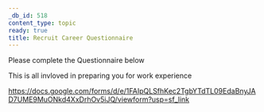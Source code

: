 ```yaml
---
_db_id: 518
content_type: topic
ready: true
title: Recruit Career Questionnaire
---
```


Please complete the Questionnaire below

This is all invloved in preparing you for work experience

https://docs.google.com/forms/d/e/1FAIpQLSfhKec2TgbYTdTL09EdaBnyJAD7UME9MuONkd4XxDrhOv5iJQ/viewform?usp=sf_link